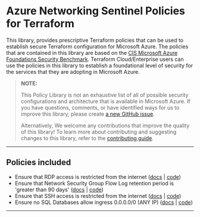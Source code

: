 # Azure Networking Sentinel Policies for Terraform
This library, provides prescriptive Terraform policies that can be used to establish secure Terraform configuration for Microsoft Azure. The policies that are contained in this library are based on the [CIS Microsoft Azure Foundations Security Benchmark](https://www.cisecurity.org/benchmark/azure). Terraform Cloud/Enterprise users can use the policies in this library to establish a foundational level of security for the services that they are adopting in Microsoft Azure.

> **NOTE:**
>
> This Policy Library is not an exhaustive list of all of possible security configurations and architecture that is available in Microsoft Azure. If you have questions, comments, or have identified ways for us to improve this library, please create [a new GitHub issue](https://github.com/hashicorp/policy-library-azure-networking-terraform/issues/new/choose).
>
> Alternatively, We welcome any contributions that improve the quality of this library! To learn more about contributing and suggesting changes to this library, refer to the [contributing guide](CONTRIBUTING.md).

---

## Policies included

-  Ensure that RDP access is restricted from the internet ([docs](https://github.com/rclark/policy-library-azure-networking-terraform-policies/blob/main/docs/policies/deny-public-rdp-nsg-rules.md) | [code](https://github.com/rclark/policy-library-azure-networking-terraform-policies/blob/main/policies/deny-public-rdp-nsg-rules/deny-public-rdp-nsg-rules.sentinel))
-  Ensure that Network Security Group Flow Log retention period is 'greater than 90 days' ([docs](https://github.com/rclark/policy-library-azure-networking-terraform-policies/blob/main/docs/policies/enforce-network-watcher-flow-log-retention-period.md) | [code](https://github.com/rclark/policy-library-azure-networking-terraform-policies/blob/main/policies/enforce-network-watcher-flow-log-retention-period/enforce-network-watcher-flow-log-retention-period.sentinel))
-  Ensure that SSH access is restricted from the internet ([docs](https://github.com/rclark/policy-library-azure-networking-terraform-policies/blob/main/docs/policies/deny-public-ssh-nsg-rules.md) | [code](https://github.com/rclark/policy-library-azure-networking-terraform-policies/blob/main/policies/deny-public-ssh-nsg-rules/deny-public-ssh-nsg-rules.sentinel))
-  Ensure no SQL Databases allow ingress 0.0.0.0/0 (ANY IP) ([docs](https://github.com/rclark/policy-library-azure-networking-terraform-policies/blob/main/docs/policies/deny-any-sql-database-ingress.md) | [code](https://github.com/rclark/policy-library-azure-networking-terraform-policies/blob/main/policies/deny-any-sql-database-ingress/deny-any-sql-database-ingress.sentinel))

---